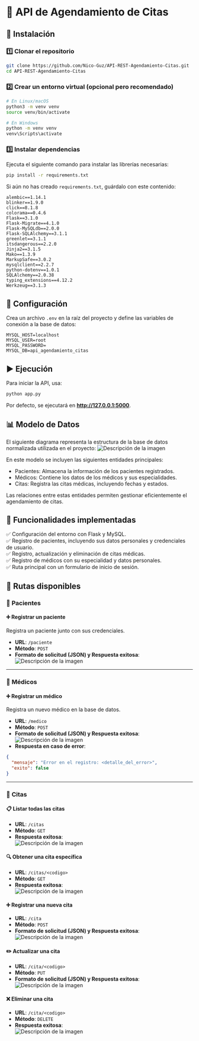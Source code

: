# 📌 API de Agendamiento de Citas  

## 🚀 Instalación  

### 1️⃣ Clonar el repositorio  
```bash
git clone https://github.com/Nico-Guz/API-REST-Agendamiento-Citas.git
cd API-REST-Agendamiento-Citas
```

### 2️⃣ Crear un entorno virtual (opcional pero recomendado)  
```bash
# En Linux/macOS
python3 -m venv venv  
source venv/bin/activate  

# En Windows
python -m venv venv  
venv\Scripts\activate
```

### 3️⃣ Instalar dependencias  
Ejecuta el siguiente comando para instalar las librerías necesarias:  
```bash
pip install -r requirements.txt
```
Si aún no has creado `requirements.txt`, guárdalo con este contenido:  
```
alembic==1.14.1
blinker==1.9.0
click==8.1.8
colorama==0.4.6
Flask==3.1.0
Flask-Migrate==4.1.0
Flask-MySQLdb==2.0.0
Flask-SQLAlchemy==3.1.1
greenlet==3.1.1
itsdangerous==2.2.0
Jinja2==3.1.5
Mako==1.3.9
MarkupSafe==3.0.2
mysqlclient==2.2.7
python-dotenv==1.0.1
SQLAlchemy==2.0.38
typing_extensions==4.12.2
Werkzeug==3.1.3
```


## 🔧 Configuración  

Crea un archivo `.env` en la raíz del proyecto y define las variables de conexión a la base de datos:  
```env
MYSQL_HOST=localhost
MYSQL_USER=root
MYSQL_PASSWORD=
MYSQL_DB=api_agendamiento_citas
```


## ▶️ Ejecución  

Para iniciar la API, usa:  
```bash
python app.py
```
Por defecto, se ejecutará en **http://127.0.0.1:5000**.  


## 📊 Modelo de Datos
El siguiente diagrama representa la estructura de la base de datos normalizada utilizada en el proyecto:
![Descripción de la imagen](img/Captura7.PNG)

En este modelo se incluyen las siguientes entidades principales:
- Pacientes: Almacena la información de los pacientes registrados.
- Médicos: Contiene los datos de los médicos y sus especialidades.
- Citas: Registra las citas médicas, incluyendo fechas y estados.
  
Las relaciones entre estas entidades permiten gestionar eficientemente el agendamiento de citas.


## 📌 Funcionalidades implementadas  
✅ Configuración del entorno con Flask y MySQL.  
✅ Registro de pacientes, incluyendo sus datos personales y credenciales de usuario.  
✅ Registro, actualización y eliminación de citas médicas.  
✅ Registro de médicos con su especialidad y datos personales.  
✅ Ruta principal con un formulario de inicio de sesión.  


## 📍 Rutas disponibles  

### 🔹 **Pacientes**  

#### ➕ **Registrar un paciente**  
Registra un paciente junto con sus credenciales.  

- **URL**: `/paciente`  
- **Método**: `POST`  
- **Formato de solicitud (JSON) y Respuesta exitosa**:  
![Descripción de la imagen](img/Captura.PNG)

---

### 🔹 **Médicos**  

#### ➕ **Registrar un médico**  
Registra un nuevo médico en la base de datos.  

- **URL**: `/medico`  
- **Método**: `POST`  
- **Formato de solicitud (JSON) y Respuesta exitosa**:  
![Descripción de la imagen](img/Captura1.PNG) 
- **Respuesta en caso de error**:  
```json
{
  "mensaje": "Error en el registro: <detalle_del_error>",
  "exito": false
}
```

---

### 🔹 **Citas**  

#### 📋 **Listar todas las citas**  
- **URL**: `/citas`  
- **Método**: `GET`  
- **Respuesta exitosa**:  
![Descripción de la imagen](img/Captura2.PNG) 

#### 🔍 **Obtener una cita específica**  
- **URL**: `/citas/<codigo>`  
- **Método**: `GET`  
- **Respuesta exitosa**:  
![Descripción de la imagen](img/Captura3.PNG) 

#### ➕ **Registrar una nueva cita**  
- **URL**: `/cita`  
- **Método**: `POST`  
- **Formato de solicitud (JSON) y Respuesta exitosa**:  
![Descripción de la imagen](img/Captura4.PNG) 

#### ✏️ **Actualizar una cita**  
- **URL**: `/cita/<codigo>`  
- **Método**: `PUT`  
- **Formato de solicitud (JSON) y Respuesta exitosa**:  
![Descripción de la imagen](img/Captura5.PNG) 

#### ❌ **Eliminar una cita**  
- **URL**: `/cita/<codigo>`  
- **Método**: `DELETE`  
- **Respuesta exitosa**:  
![Descripción de la imagen](img/Captura6.PNG)

